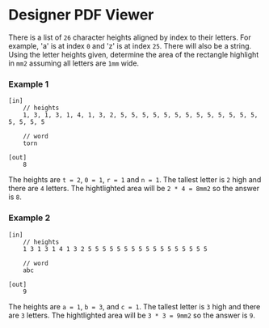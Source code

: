 Designer PDF Viewer
============================

There is a list of `26` character heights aligned by index to their letters. For example, 'a' is at index `0` and 'z' is at index `25`. There will also be a string. Using the letter heights given, determine the area of the rectangle highlight in `mm2` assuming all letters are `1mm` wide.


### Example 1
```
[in]
    // heights
    1, 3, 1, 3, 1, 4, 1, 3, 2, 5, 5, 5, 5, 5, 5, 5, 5, 5, 5, 5, 5, 5, 5, 5, 5, 5
    
    // word
    torn  

[out]
    8
```
The heights are `t = 2`, `0 = 1`, `r = 1` and `n = 1`. The tallest letter is `2` high and there are `4` letters. The hightlighted area will be `2 * 4 = 8mm2` so the answer is `8`.



### Example 2
```
[in]
    // heights
    1 3 1 3 1 4 1 3 2 5 5 5 5 5 5 5 5 5 5 5 5 5 5 5 5 5
    
    // word
    abc  

[out]
    9
```
The heights are `a = 1`, `b = 3`, and `c = 1`. The tallest letter is `3` high and there are `3` letters. The hightlighted area will be `3 * 3 = 9mm2` so the answer is `9`.